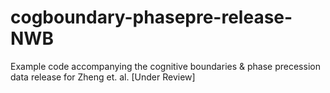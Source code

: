# cogboundary-phasepre-release-NWB
Example code accompanying the cognitive boundaries &amp; phase precession data release for Zheng et. al. [Under Review]

